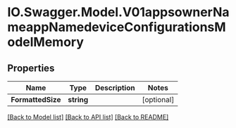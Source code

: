 # IO.Swagger.Model.V01appsownerNameappNamedeviceConfigurationsModelMemory
## Properties

Name | Type | Description | Notes
------------ | ------------- | ------------- | -------------
**FormattedSize** | **string** |  | [optional] 

[[Back to Model list]](../README.md#documentation-for-models) [[Back to API list]](../README.md#documentation-for-api-endpoints) [[Back to README]](../README.md)

